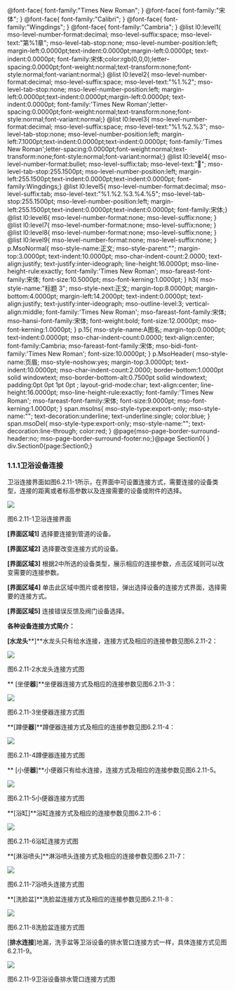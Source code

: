  @font-face{ font-family:"Times New Roman"; } @font-face{ font-family:"宋体"; } @font-face{ font-family:"Calibri"; } @font-face{ font-family:"Wingdings"; } @font-face{ font-family:"Cambria"; } @list l0:level1{ mso-level-number-format:decimal; mso-level-suffix:space; mso-level-text:"第%1章"; mso-level-tab-stop:none; mso-level-number-position:left; margin-left:0.0000pt;text-indent:0.0000pt;margin-left:0.0000pt; text-indent:0.0000pt; font-family:宋体;color:rgb(0,0,0);letter-spacing:0.0000pt;font-weight:normal;text-transform:none;font-style:normal;font-variant:normal;} @list l0:level2{ mso-level-number-format:decimal; mso-level-suffix:space; mso-level-text:"%1.%2"; mso-level-tab-stop:none; mso-level-number-position:left; margin-left:0.0000pt;text-indent:0.0000pt;margin-left:0.0000pt; text-indent:0.0000pt; font-family:'Times New Roman';letter-spacing:0.0000pt;font-weight:normal;text-transform:none;font-style:normal;font-variant:normal;} @list l0:level3{ mso-level-number-format:decimal; mso-level-suffix:space; mso-level-text:"%1.%2.%3"; mso-level-tab-stop:none; mso-level-number-position:left; margin-left:7.1000pt;text-indent:0.0000pt;text-indent:0.0000pt; font-family:'Times New Roman';letter-spacing:0.0000pt;font-weight:normal;text-transform:none;font-style:normal;font-variant:normal;} @list l0:level4{ mso-level-number-format:bullet; mso-level-suffix:tab; mso-level-text:""; mso-level-tab-stop:255.1500pt; mso-level-number-position:left; margin-left:255.1500pt;text-indent:0.0000pt;text-indent:0.0000pt; font-family:Wingdings;} @list l0:level5{ mso-level-number-format:decimal; mso-level-suffix:tab; mso-level-text:"%1.%2.%3.%4.%5"; mso-level-tab-stop:255.1500pt; mso-level-number-position:left; margin-left:255.1500pt;text-indent:0.0000pt;text-indent:0.0000pt; font-family:宋体;} @list l0:level6{ mso-level-number-format:none; mso-level-suffix:none; } @list l0:level7{ mso-level-number-format:none; mso-level-suffix:none; } @list l0:level8{ mso-level-number-format:none; mso-level-suffix:none; } @list l0:level9{ mso-level-number-format:none; mso-level-suffix:none; } p.MsoNormal{ mso-style-name:正文; mso-style-parent:""; margin-top:3.0000pt; text-indent:10.0000pt; mso-char-indent-count:2.0000; text-align:justify; text-justify:inter-ideograph; line-height:16.0000pt; mso-line-height-rule:exactly; font-family:'Times New Roman'; mso-fareast-font-family:宋体; font-size:10.5000pt; mso-font-kerning:1.0000pt; } h3{ mso-style-name:"标题 3"; mso-style-next:正文; margin-top:8.0000pt; margin-bottom:4.0000pt; margin-left:14.2000pt; text-indent:0.0000pt; text-align:justify; text-justify:inter-ideograph; mso-outline-level:3; vertical-align:middle; font-family:'Times New Roman'; mso-fareast-font-family:宋体; mso-hansi-font-family:宋体; font-weight:bold; font-size:12.0000pt; mso-font-kerning:1.0000pt; } p.15{ mso-style-name:A图名; margin-top:0.0000pt; text-indent:0.0000pt; mso-char-indent-count:0.0000; text-align:center; font-family:Cambria; mso-fareast-font-family:宋体; mso-bidi-font-family:'Times New Roman'; font-size:10.0000pt; } p.MsoHeader{ mso-style-name:页眉; mso-style-noshow:yes; margin-top:3.0000pt; text-indent:10.0000pt; mso-char-indent-count:2.0000; border-bottom:1.0000pt solid windowtext; mso-border-bottom-alt:0.7500pt solid windowtext; padding:0pt 0pt 1pt 0pt ; layout-grid-mode:char; text-align:center; line-height:16.0000pt; mso-line-height-rule:exactly; font-family:'Times New Roman'; mso-fareast-font-family:宋体; font-size:9.0000pt; mso-font-kerning:1.0000pt; } span.msoIns{ mso-style-type:export-only; mso-style-name:""; text-decoration:underline; text-underline:single; color:blue; } span.msoDel{ mso-style-type:export-only; mso-style-name:""; text-decoration:line-through; color:red; } @page{mso-page-border-surround-header:no; mso-page-border-surround-footer:no;}@page Section0{ } div.Section0{page:Section0;}

### 1.1.1**卫浴设备连接**

卫浴连接界面如图6.2.11\-1所示，在界面中可设置连接方式，需要连接的设备类型，连接的距离或者标高参数以及连接需要的设备或附件的选择。

![](file:///C:\Users\pkpm\AppData\Local\Temp\ksohtml4224\wps212.png)

图6.2.11\-1卫浴连接界面

**\[界面区域1\]** 选择要连接到管道的设备。

**\[界面区域2\]** 选择要改变连接方式的设备。

**\[界面区域3\]** 根据2中所选的设备类型，展示相应的连接参数，点击区域则可以改变需要的连接参数。

**\[界面区域4\]** 单击此区域中图片或者按钮，弹出选择设备的连接方式界面，选择需要的连接方式。

**\[界面区域5\]** 连接错误反馈及阀门设备选择。

**各种设备连接方式简介：**

**\[****水龙****头****\]**水龙头只有给水连接，连接方式及相应的连接参数见图6.2.11\-2：

![](file:///C:\Users\pkpm\AppData\Local\Temp\ksohtml4224\wps213.png)

图6.2.11\-2水龙头连接方式图

** \[坐便****器****\]**坐便器连接方式及相应的连接参数见图6.2.11\-3：

![](file:///C:\Users\pkpm\AppData\Local\Temp\ksohtml4224\wps214.png)

图6.2.11\-3坐便器连接方式图

  

**\[蹲便****器****\]**蹲便器连接方式及相应的连接参数见图6.2.11\-4：

![](file:///C:\Users\pkpm\AppData\Local\Temp\ksohtml4224\wps215.png)

图6.2.11\-4蹲便器连接方式图

** \[小便****器****\]**小便器只有给水连接，连接方式及相应的连接参数见图6.2.11\-5。

![](file:///C:\Users\pkpm\AppData\Local\Temp\ksohtml4224\wps216.png)

图6.2.11\-5小便器连接方式图

**\[浴缸\]**浴缸连接方式及相应的连接参数见图6.2.11\-6：

![](file:///C:\Users\pkpm\AppData\Local\Temp\ksohtml4224\wps217.png)

图6.2.11\-6浴缸连接方式图

**\[淋浴喷头\]**淋浴喷头连接方式及相应的连接参数见图6.2.11\-7：

![](file:///C:\Users\pkpm\AppData\Local\Temp\ksohtml4224\wps218.jpg)

图6.2.11\-7浴喷头连接方式图

**\[洗脸盆\]**洗脸盆连接方式及相应的连接参数见图6.2.11\-8：

![](file:///C:\Users\pkpm\AppData\Local\Temp\ksohtml4224\wps219.png)

图6.2.11\-8洗脸盆连接方式图

\[**排水连接**\]地漏，洗手盆等卫浴设备的排水管口连接方式一样，具体连接方式见图6.2.11\-9。

![](file:///C:\Users\pkpm\AppData\Local\Temp\ksohtml4224\wps220.jpg)

图6.2.11\-9卫浴设备排水管口连接方式图